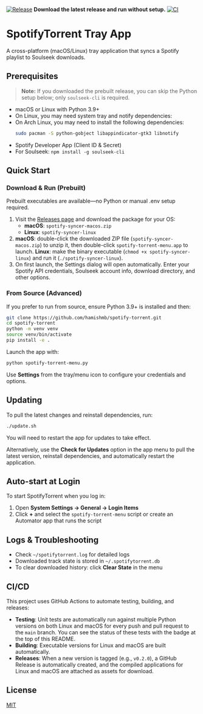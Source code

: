 [![Release](https://img.shields.io/github/v/release/hamishmb/spotify-torrent?style=flat-square)](https://github.com/hamishmb/spotify-torrent/releases/latest)
**Download the latest release and run without setup.**
[![CI](https://github.com/hamishmb/spotify-torrent/actions/workflows/ci.yml/badge.svg)](https://github.com/hamishmb/spotify-torrent/actions/workflows/ci.yml)

# SpotifyTorrent Tray App

A cross-platform (macOS/Linux) tray application that syncs a Spotify playlist to Soulseek downloads.

## Prerequisites

> **Note:** If you downloaded the prebuilt release, you can skip the Python setup below; only `soulseek-cli` is required.

- macOS or Linux with Python 3.9+
- On Linux, you may need system tray and notify dependencies:
- On Arch Linux, you may need to install the following dependencies:
    ```bash
    sudo pacman -S python-gobject libappindicator-gtk3 libnotify
    ```
- Spotify Developer App (Client ID & Secret)
- For Soulseek: `npm install -g soulseek-cli`

## Quick Start

### Download & Run (Prebuilt)

Prebuilt executables are available—no Python or manual .env setup required.

1. Visit the [Releases page](https://github.com/hamishmb/spotify-torrent/releases/latest) and download the package for your OS:
   - **macOS**: `spotify-syncer-macos.zip`
   - **Linux**: `spotify-syncer-linux`
2. **macOS**: double-click the downloaded ZIP file (`spotify-syncer-macos.zip`) to unzip it, then double-click `spotify-torrent-menu.app` to launch.
   **Linux**: make the binary executable (`chmod +x spotify-syncer-linux`) and run it (`./spotify-syncer-linux`).
3. On first launch, the Settings dialog will open automatically. Enter your Spotify API credentials, Soulseek account info, download directory, and other options.

### From Source (Advanced)

If you prefer to run from source, ensure Python 3.9+ is installed and then:

```bash
git clone https://github.com/hamishmb/spotify-torrent.git
cd spotify-torrent
python -m venv venv
source venv/bin/activate
pip install -e .
```

Launch the app with:

```bash
python spotify-torrent-menu.py
```

Use **Settings** from the tray/menu icon to configure your credentials and options.

## Updating

To pull the latest changes and reinstall dependencies, run:

```bash
./update.sh
```
You will need to restart the app for updates to take effect.

Alternatively, use the **Check for Updates** option in the app menu to pull the latest version, reinstall dependencies, and automatically restart the application.

## Auto-start at Login

To start SpotifyTorrent when you log in:

1. Open **System Settings → General → Login Items**
2. Click **+** and select the `spotify-torrent-menu` script or create an Automator app that runs the script

## Logs & Troubleshooting

- Check `~/spotifytorrent.log` for detailed logs
- Downloaded track state is stored in `~/.spotifytorrent.db`
- To clear downloaded history: click **Clear State** in the menu

## CI/CD

This project uses GitHub Actions to automate testing, building, and releases:

- **Testing**: Unit tests are automatically run against multiple Python versions on both Linux and macOS for every push and pull request to the `main` branch. You can see the status of these tests with the badge at the top of this README.
- **Building**: Executable versions for Linux and macOS are built automatically.
- **Releases**: When a new version is tagged (e.g., `v0.2.0`), a GitHub Release is automatically created, and the compiled applications for Linux and macOS are attached as assets for download.

## License

[MIT](LICENSE)
